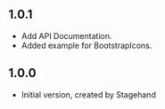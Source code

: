 ## 1.0.1

- Add API Documentation.
- Added example for BootstrapIcons.

## 1.0.0

- Initial version, created by Stagehand
